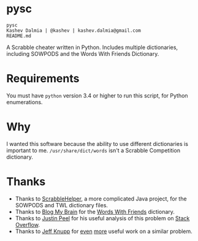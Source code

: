 pysc
====

    pysc
    Kashev Dalmia | @kashev | kashev.dalmia@gmail.com
    README.md

A Scrabble cheater written in Python. Includes multiple dictionaries, including SOWPODS and the Words With Friends Dictionary.

# Requirements
You must have `python` version 3.4 or higher to run this script, for Python enumerations.

# Why
I wanted this software because the ability to use different dictionaries is important to me. `/usr/share/dict/words` isn't a Scrabble Competition dictionary.

# Thanks
- Thanks to [ScrabbleHelper](https://code.google.com/p/scrabblehelper/), a more complicated Java project, for the SOWPODS and TWL dictionary files.
- Thanks to [Blog My Brain](http://blogmybrain.com/words-with-friends-cheat/words-with-friends-dictionary.php) for the [Words With Friends](https://zynga.com/games/words-friends) dictionary.
- Thanks to [Justin Peel](http://stackoverflow.com/users/254617/justin-peel) for his useful analysis of this problem on [Stack Overflow](http://stackoverflow.com/a/5521619/1473320).
- Thanks to [Jeff Knupp]() for [even](http://www.jeffknupp.com/blog/2013/01/04/creating-and-optimizing-a-letterpress-cheating-program-in-python/) [more](https://github.com/jeffknupp/presser) useful work on a similar problem.
